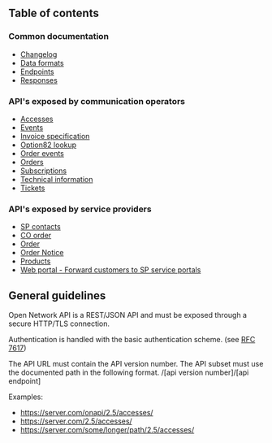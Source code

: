 ## Table of contents

### Common documentation

* [Changelog](changelog.md)
* [Data formats](common/dataformats.md)
* [Endpoints](common/endpoints.md)
* [Responses](common/responses.md)

### API's exposed by communication operators

* [Accesses](spec/accesses.md)
* [Events](spec/events.md)
* [Invoice specification](spec/invoice_specification.md)
* [Option82 lookup](spec/option82_lookup.md)
* [Order events](spec/orderevents.md)
* [Orders](spec/orders.md)
* [Subscriptions](spec/subscriptions.md)
* [Technical information](spec/technical_info.md)
* [Tickets](spec/tickets.md)

### API's exposed by service providers

* [SP contacts](spec_sp/contacts.md)
* [CO order](spec_sp/coorder.md)
* [Order](spec_sp/order.md)
* [Order Notice](spec_sp/ordernotice.md)
* [Products](spec_sp/products.md)
* [Web portal - Forward customers to SP service portals](spec_sp/web_portal.md)

 
## General guidelines

Open Network API is a REST/JSON API and must be exposed through a secure HTTP/TLS connection.

Authentication is handled with the basic authentication scheme. (see [RFC 7617](https://tools.ietf.org/html/rfc7617))


The API URL must contain the API version number. The API subset must use the documented path in the following format.
/[api version number]/[api endpoint]

Examples: 
   * https://server.com/onapi/2.5/accesses/
   * https://server.com/2.5/accesses/ 
   * https://server.com/some/longer/path/2.5/accesses/
